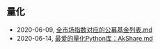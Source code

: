 ## 量化
* 2020-06-09, [全市场指数对应的公募基金列表.md](../docs\全市场指数对应的公募基金列表.md)
* 2020-06-14, [最爱的量化Python库：AkShare.md](../docs\最爱的量化Python库：AkShare.md)
